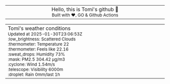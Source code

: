 
<div align="center">
<table>
<tbody>
<td align="center">
<img width="2000" height="0"><br>
Hello, this is Tomi's github 👋<br>
<sup>Built with ❤️, GO & Github Actions</sup><br>
<img width="2000" height="0">
</td>
</tbody>
</table>
</div>
<table>
<tbody>
<td align="left">
<img width="2000" height="0"><br>
Tomi's weather conditions<br>
<sup>Updated at 2025-01-30T23:06:53Z</sup><br>
<sup>:low_brightness: Scattered Clouds</sup><br>
<sup>:thermometer: Temperature 22 </sup><br>
<sup>:thermometer: Feels like 22.16</sup><br>
<sup>:sweat_drops: Humidity 73%</sup><br>
<sup>:mask: PM2.5 304.42 μg/m3</sup><br>
<sup>:cyclone: Wind 1.54m/s </sup><br>
<sup>:telescope: Visibility 6000m </sup><br>
<sup>:droplet: Rain 0mm/last 1h </sup><br>
<img width="2000" height="0">
</td>
<td align="left">
<img width="2000" height="0"><br>
<br>
<img width="2000" height="0">
</td>
</tbody>
</table>
</div>
    